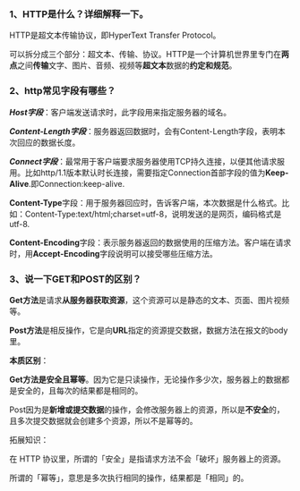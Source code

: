 ### 1、HTTP是什么？详细解释一下。

HTTP是超文本传输协议，即HyperText Transfer Protocol。

可以拆分成三个部分：超文本、传输、协议。HTTP是一个计算机世界里专门在**两点**之间**传输**文字、图片、音频、视频等**超文本**数据的**约定和规范**。

### 2、http常见字段有哪些？

***Host字段***：客户端发送请求时，此字段用来指定服务器的域名。

***Content-Length字段***：服务器返回数据时，会有Content-Length字段，表明本次回应的数据长度。

***Connect字段***：最常用于客户端要求服务器使用TCP持久连接，以便其他请求服用。比如http/1.1版本默认时长连接，需要指定Connection首部字段的值为**Keep-Alive**.即Connection:keep-alive.

**Content-Type**字段：用于服务器回应时，告诉客户端，本次数据是什么格式。比如：Content-Type:text/html;charset=utf-8，说明发送的是网页，编码格式是utf-8.

**Content-Encoding**字段：表示服务器返回的数据使用的压缩方法。客户端在请求时，用**Accept-Encoding**字段说明可以接受哪些压缩方法。

### 3、说一下GET和POST的区别？

**Get方法**是请求**从服务器获取资源**，这个资源可以是静态的文本、页面、图片视频等。

**Post方法**是相反操作，它是向**URL**指定的资源提交数据，数据方法在报文的body里。

**本质区别**：

**Get方法是安全且幂等**。因为它是只读操作，无论操作多少次，服务器上的数据都是安全的，且每次的结果都是相同的。

Post因为是**新增或提交数据**的操作，会修改服务器上的资源，所以是**不安全**的，且多次提交数据就会创建多个资源，所以不是幂等的。

拓展知识：

在 HTTP 协议⾥，所谓的「安全」是指请求⽅法不会「破坏」服务器上的资源。

 所谓的「幂等」，意思是多次执⾏相同的操作，结果都是「相同」的。